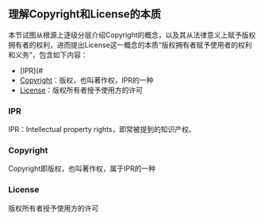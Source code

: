 ## 理解Copyright和License的本质
本节试图从根源上逐级分层介绍Copyright的概念，以及其从法律意义上赋予版权拥有者的权利，进而提出License这一概念的本质“版权拥有者赋予使用者的权利和义务”，包含如下内容：
- [IPR](#
- [Copyright](#Copyright)：版权，也叫著作权，IPR的一种
- [License](#License)：版权所有者授予使用方的许可

### IPR
IPR：Intellectual property rights，即常被提到的知识产权。

### Copyright
Copyright即版权，也叫著作权，属于IPR的一种

### License
版权所有者授予使用方的许可
